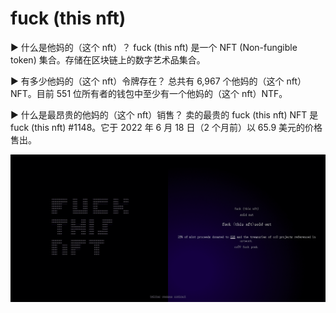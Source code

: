 # fuck (this nft)

▶ 什么是他妈的（这个 nft）？
fuck (this nft) 是一个 NFT (Non-fungible token) 集合。存储在区块链上的数字艺术品集合。

▶ 有多少他妈的（这个 nft）令牌存在？
总共有 6,967 个他妈的（这个 nft）NFT。目前 551 位所有者的钱包中至少有一个他妈的（这个 nft）NTF。

▶ 什么是最昂贵的他妈的（这个 nft）销售？
卖的最贵的 fuck (this nft) NFT 是 fuck (this nft) #1148。它于 2022 年 6 月 18 日（2 个月前）以 65.9 美元的价格售出。

![nft](151412.png)
